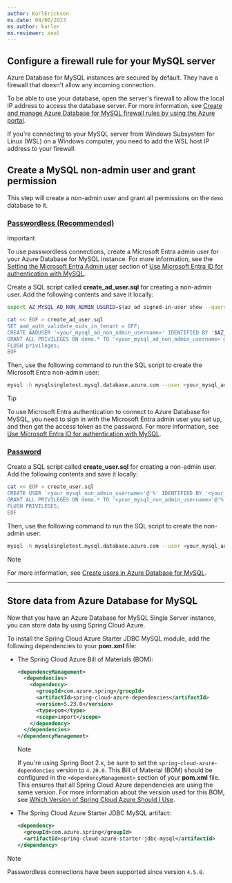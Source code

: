 ```yaml
---
author: KarlErickson
ms.date: 04/06/2023
ms.author: karler
ms.reviewer: seal
---
```


## Configure a firewall rule for your MySQL server

Azure Database for MySQL instances are secured by default. They have a firewall that doesn't allow any incoming connection.

To be able to use your database, open the server's firewall to allow the local IP address to access the database server. For more information, see [Create and manage Azure Database for MySQL firewall rules by using the Azure portal](/azure/mysql/single-server/how-to-manage-firewall-using-portal).

If you're connecting to your MySQL server from Windows Subsystem for Linux (WSL) on a Windows computer, you need to add the WSL host IP address to your firewall.

## Create a MySQL non-admin user and grant permission

This step will create a non-admin user and grant all permissions on the `demo` database to it.

### [Passwordless (Recommended)](#tab/passwordless)

> [!IMPORTANT]
> To use passwordless connections, create a Microsoft Entra admin user for your Azure Database for MySQL instance. For more information, see the [Setting the Microsoft Entra Admin user](/azure/mysql/single-server/how-to-configure-sign-in-azure-ad-authentication#setting-the-azure-ad-admin-user) section of [Use Microsoft Entra ID for authentication with MySQL](/azure/mysql/single-server/how-to-configure-sign-in-azure-ad-authentication).

Create a SQL script called **create_ad_user.sql** for creating a non-admin user. Add the following contents and save it locally:

```bash
export AZ_MYSQL_AD_NON_ADMIN_USERID=$(az ad signed-in-user show --query id --output tsv)

cat << EOF > create_ad_user.sql
SET aad_auth_validate_oids_in_tenant = OFF;
CREATE AADUSER '<your_mysql_ad_non_admin_username>' IDENTIFIED BY '$AZ_MYSQL_AD_NON_ADMIN_USERID';
GRANT ALL PRIVILEGES ON demo.* TO '<your_mysql_ad_non_admin_username>'@'%';
FLUSH privileges;
EOF
```

Then, use the following command to run the SQL script to create the Microsoft Entra non-admin user:

```bash
mysql -h mysqlsingletest.mysql.database.azure.com --user <your_mysql_ad_admin_username>@mysqlsingletest --enable-cleartext-plugin --password=$(az account get-access-token --resource-type oss-rdbms --output tsv --query accessToken) < create_ad_user.sql
```

> [!TIP]
> To use Microsoft Entra authentication to connect to Azure Database for MySQL, you need to sign in with the Microsoft Entra admin user you set up, and then get the access token as the password. For more information, see [Use Microsoft Entra ID for authentication with MySQL](/azure/mysql/single-server/how-to-configure-sign-in-azure-ad-authentication).

### [Password](#tab/password)

Create a SQL script called **create_user.sql** for creating a non-admin user. Add the following contents and save it locally:

```bash
cat << EOF > create_user.sql
CREATE USER '<your_mysql_non_admin_username>'@'%' IDENTIFIED BY '<your_mysql_non_admin_password>';
GRANT ALL PRIVILEGES ON demo.* TO '<your_mysql_non_admin_username>'@'%';
FLUSH PRIVILEGES;
EOF
```

Then, use the following command to run the SQL script to create the non-admin user:

```bash
mysql -h mysqlsingletest.mysql.database.azure.com --user <your_mysql_admin_username>@mysqlsingletest --enable-cleartext-plugin --password=<your_mysql_admin_password> < create_user.sql
```

> [!NOTE]
> For more information, see [Create users in Azure Database for MySQL](/azure/mysql/single-server/how-to-create-users).

---

## Store data from Azure Database for MySQL

Now that you have an Azure Database for MySQL Single Server instance, you can store data by using Spring Cloud Azure.

To install the Spring Cloud Azure Starter JDBC MySQL module, add the following dependencies to your **pom.xml** file:

- The Spring Cloud Azure Bill of Materials (BOM):

  ```xml
  <dependencyManagement>
    <dependencies>
      <dependency>
        <groupId>com.azure.spring</groupId>
        <artifactId>spring-cloud-azure-dependencies</artifactId>
        <version>5.23.0</version>
        <type>pom</type>
        <scope>import</scope>
      </dependency>
    </dependencies>
  </dependencyManagement>
  ```

  > [!NOTE]
  > If you're using Spring Boot 2.x, be sure to set the `spring-cloud-azure-dependencies` version to `4.20.0`.
  > This Bill of Material (BOM) should be configured in the `<dependencyManagement>` section of your **pom.xml** file. This ensures that all Spring Cloud Azure dependencies are using the same version.
  > For more information about the version used for this BOM, see [Which Version of Spring Cloud Azure Should I Use](https://github.com/Azure/azure-sdk-for-java/wiki/Spring-Versions-Mapping#which-version-of-spring-cloud-azure-should-i-use).

- The Spring Cloud Azure Starter JDBC MySQL artifact:

  ```xml
  <dependency>
    <groupId>com.azure.spring</groupId>
    <artifactId>spring-cloud-azure-starter-jdbc-mysql</artifactId>
  </dependency>
  ```

> [!NOTE]
> Passwordless connections have been supported since version `4.5.0`.
